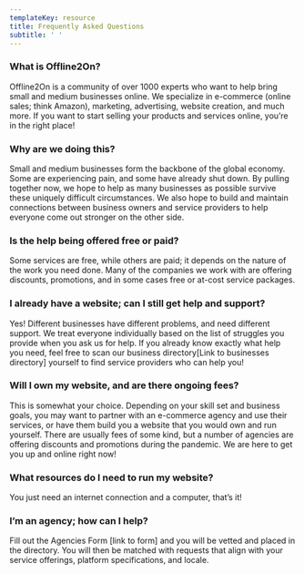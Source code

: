 ```yaml
---
templateKey: resource
title: Frequently Asked Questions
subtitle: ' '
---
```

### What is Offline2On?
Offline2On is a community of over 1000 experts who want to help bring small and medium businesses online. We specialize in e-commerce (online sales; think Amazon), marketing, advertising, website creation, and much more. If you want to start selling your products and services online, you’re in the right place!

### Why are we doing this?
Small and medium businesses form the backbone of the global economy. Some are experiencing pain, and some have already shut down. By pulling together now, we hope to help as many businesses as possible survive these uniquely difficult circumstances. We also hope to build and maintain connections between business owners and service providers to help everyone come out stronger on the other side. 

### Is the help being offered free or paid?
Some services are free, while others are paid; it depends on the nature of the work you need done. Many of the companies we work with are offering discounts, promotions, and in some cases free or at-cost service packages. 
 
### I already have a website; can I still get help and support?
Yes! Different businesses have different problems, and need different support. We treat everyone individually based on the list of struggles you provide when you ask us for help. If you already know exactly what help you need, feel free to scan our business directory[Link to businesses directory] yourself to find service providers who can help you!

### Will I own my website, and are there ongoing fees?
This is somewhat your choice. Depending on your skill set and business goals, you may want to partner with an e-commerce agency and use their services, or have them build you a website that you would own and run yourself. There are usually fees of some kind, but a number of agencies are offering discounts and promotions during the pandemic. We are here to get you up and online right now!

### What resources do I need to run my website? 
You just need an internet connection and a computer, that’s it!

### I’m an agency; how can I help?
Fill out the Agencies Form [link to form] and you will be vetted and placed in the directory. You will then be matched with requests that align with your service offerings, platform specifications, and locale.
